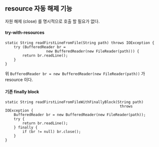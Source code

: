## resource 자동 해제 기능

자원 해제 (close) 를 명시적으로 호출 할 필요가 없다.
#### try-with-resources
```
static String readFirstLineFromFile(String path) throws IOException {
    try (BufferedReader br =
                   new BufferedReader(new FileReader(path))) {
        return br.readLine();
    }
}
```

위 `BufferedReader br = new BufferedReader(new FileReader(path))` 가 resource 이다.

#### 기존 finally block
```
static String readFirstLineFromFileWithFinallyBlock(String path)
                                                     throws IOException {
    BufferedReader br = new BufferedReader(new FileReader(path));
    try {
        return br.readLine();
    } finally {
        if (br != null) br.close();
    }
}
```
